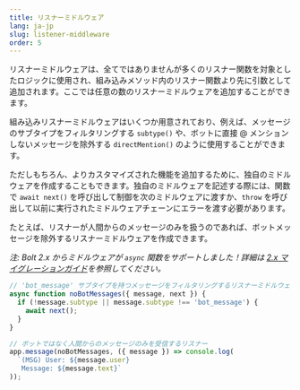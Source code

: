 ```yaml
---
title: リスナーミドルウェア
lang: ja-jp
slug: listener-middleware
order: 5
---
```


<div class="section-content">
リスナーミドルウェアは、全てではありませんが多くのリスナー関数を対象としたロジックに使用され、組み込みメソッド内のリスナー関数より先に引数として追加されます。ここでは任意の数のリスナーミドルウェアを追加することができます。

組み込みリスナーミドルウェアはいくつか用意されており、例えば、メッセージのサブタイプをフィルタリングする `subtype()` や、ボットに直接 @ メンションしないメッセージを除外する `directMention()` のように使用することができます。

ただしもちろん、よりカスタマイズされた機能を追加するために、独自のミドルウェアを作成することもできます。独自のミドルウェアを記述する際には、関数で `await next()` を呼び出して制御を次のミドルウェアに渡すか、`throw` を呼び出して以前に実行されたミドルウェアチェーンにエラーを渡す必要があります。

たとえば、リスナーが人間からのメッセージのみを扱うのであれば、ボットメッセージを除外するリスナーミドルウェアを作成できます。

*注: Bolt 2.x からミドルウェアが `async` 関数をサポートしました！詳細は [2.x マイグレーションガイド](https://slack.dev/bolt/ja-jp/tutorial/migration-v2)を参照してください。*
</div>

```javascript
// 'bot_message' サブタイプを持つメッセージをフィルタリングするリスナーミドルウェア
async function noBotMessages({ message, next }) {
  if (!message.subtype || message.subtype !== 'bot_message') {
    await next();
  }
}

// ボットではなく人間からのメッセージのみを受信するリスナー
app.message(noBotMessages, ({ message }) => console.log(
  `(MSG) User: ${message.user}
   Message: ${message.text}`
));
```
